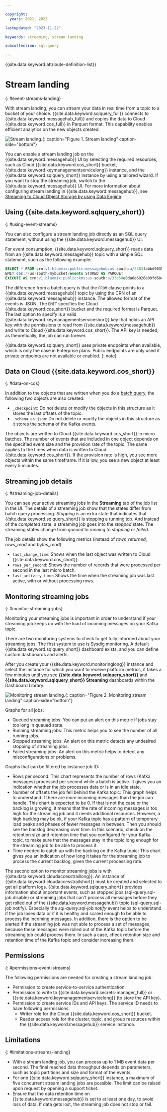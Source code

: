 ```yaml
---

copyright:
  years: 2021, 2023

lastupdated: "2023-11-22"

keywords: streaming, stream landing

subcollection: sql-query

---
```


{{site.data.keyword.attribute-definition-list}}

# Stream landing
{: #event-streams-landing}

With stream landing, you can stream your data in real time from a topic to a bucket of your choice. {{site.data.keyword.sqlquery_full}} connects to {{site.data.keyword.messagehub_full}} and copies the data to Cloud {{site.data.keyword.cos_full}} in Parquet format. This capability enables efficient analytics on the new objects created.

![Stream landing.](images/streams_landing_DE.svg "Stream landing"){: caption="Figure 1. Stream landing" caption-side="bottom"}

You can enable a stream landing job on the {{site.data.keyword.messagehub}} UI by selecting the required resources, such as Cloud {{site.data.keyword.cos_short}} bucket, {{site.data.keyword.keymanagementservicelong}} instance, and the {{site.data.keyword.sqlquery_short}} instance by using a tailored wizard. If you want to stop the streaming job, switch to the {{site.data.keyword.messagehub}} UI. For more information about configuring stream landing in {{site.data.keyword.messagehub}}, see [Streaming to Cloud Object Storage by using Data Engine](/docs/EventStreams?topic=EventStreams-streaming_cos_sql).

## Using {{site.data.keyword.sqlquery_short}}
{: #using-event-streams}

You can also configure a stream landing job directly as an SQL query statement, without using the {{site.data.keyword.messagehub}} UI.

For event consumption, {{site.data.keyword.sqlquery_short}} reads data from an {{site.data.keyword.messagehub}} topic with a simple SQL statement, such as the following example:

```sql
SELECT * FROM crn:v1:bluemix:public:messagehub:us-south:a/2383fabbd90354d33c1abfdf3a9f35d5:4d03d962-bfa5-4dc6-8148-f2f411cb8987::/jsontopic STORED AS JSON 
EMIT cos://us-south/mybucket/events STORED AS PARQUET 
EXECUTE AS crn:v1:bluemix:public:kms:us-south:a/33e58e0da6e6926e09fd68480e66078e:5195f066-6340-4fa2-b189-6255db72c4f2:key:490c8133-5539-4601-9aa3-1d3a11cb9c44
```

The difference from a batch query is that the `FROM` clause points to a {{site.data.keyword.messagehub}} topic by using the CRN of an {{site.data.keyword.messagehub}} instance. The allowed format of the events is JSON. The `EMIT` specifies the Cloud {{site.data.keyword.cos_short}} bucket and the required format is Parquet. The last option to specify is a valid {{site.data.keyword.keymanagementserviceshort}} key that holds an API key with the permissions to read from {{site.data.keyword.messagehub}} and write to Cloud {{site.data.keyword.cos_short}}. The API key is needed, as theoretically, the job can run forever.

{{site.data.keyword.sqlquery_short}} uses private endpoints when available, which is only the case in Enterprise plans. Public endpoints are only used if private endpoints are not available or enabled.
{: note}

## Data on Cloud {{site.data.keyword.cos_short}}
{: #data-on-cos}

In addition to the objects that are written when you do a [batch query](https://cloud.ibm.com/docs/sql-query?topic=sql-query-overview#result=), the following two objects are also created:

- `_checkpoint`: Do not delete or modify the objects in this structure as it stores the last offsets of the topic.
- `_schema_as_json`: Do not delete or modify the objects in this structure as it stores the schema of the Kafka events.

The objects are written to Cloud {{site.data.keyword.cos_short}} in micro batches. The number of events that are included in one object depends on the specified event size and the provision rate of the topic. The same applies to the times when data is written to Cloud {{site.data.keyword.cos_short}}. If the provision rate is high, you see more objects within the same timeframe. If it is low, you see a new object at least every 5 minutes.

## Streaming job details
{: #streaming-job-details}

You can see your active streaming jobs in the **Streaming** tab of the job list in the UI. 
The details of a streaming job show that the states differ from batch query processing. *Stopping* is an extra state that indicates that {{site.data.keyword.sqlquery_short}} is stopping a running job. And instead of the *completed* state, a streaming job goes into the *stopped* state. The streaming states change from *queued* to *running* to *stopping* or *failed*.

The job details show the following metrics (instead of *rows_returned*, *rows_read* and *bytes_read*):

- `last_change_time`: Shows when the last object was written to Cloud {{site.data.keyword.cos_short}}.
- `rows_per_second`: Shows the number of records that were processed per second in the last micro batch.
- `last_activity_time`: Shows the time when the streaming job was last active, with or without processing rows.

## Monitoring streaming jobs
{: #monitor-streaming-jobs}

Monitoring your streaming jobs is important in order to understand if your streaming job keeps up with the load of incoming messages on your Kafka topic.

There are two monitoring systems to check to get fully informed about your streaming jobs. The first system to use is Sysdig monitoring. A default {{site.data.keyword.sqlquery_short}} dashboard exists, and you can define custom dashboards and alerts.

After you create your {{site.data.keyword.monitoringlong}} instance and select the instance for which you want to receive platform metrics, it takes a few minutes until you see **{{site.data.keyword.sqlquery_short}}** and **{{site.data.keyword.sqlquery_short}} Streaming** dashboards within the Dashboard Library. 

![Monitoring stream landing.](images/monitoring_stream_landing.svg "Monitoring stream landing"){: caption="Figure 2. Monitoring stream landing" caption-side="bottom"}

Graphs for all jobs:

- Queued streaming jobs: You can put an alert on this metric if jobs stay too long in queued state.
- Running streaming jobs: This metric helps you to see the number of all running jobs.
- Stopped streaming jobs: An alert on this metric detects any undesired stopping of streaming jobs.
- Failed streaming jobs: An alert on this metric helps to detect any misconfigurations or problems.

Graphs that can be filtered by instance job ID:

- Rows per second: This chart represents the number of rows (Kafka messages) processed per second while a batch is active. It gives you an indication whether the job processes data or is in an idle state.
- Number of offsets the job fell behind the Kafka topic: This graph helps to understand if there are more incoming messages than the job can handle. This chart is expected to be 0. If that is not the case or the backlog is growing, it means that the rate of incoming messages is too high for the streaming job and it needs additional resources. However, a high backlog may be ok, if your Kafka topic has a pattern of temporary load peaks and phases of fewer messages in between. Then you should see the backlog decreasing over time. In this scenario, check on the retention size and retention time that you configured for your Kafka topic, to make sure that the messages stay in the topic long enough for the streaming job to be able to process it.
- Time needed to catch up with the backlog on the Kafka topic: This chart gives you an indication of how long it takes for the streaming job to process the current backlog, given the current processing rate.

The second option to monitor streaming jobs is with {{site.data.keyword.cloudaccesstraillong}}. An instance of {{site.data.keyword.cloudaccesstrailshort}} must be created and selected to get all platform logs. {{site.data.keyword.sqlquery_short}} provides information about important events, such as stopped jobs (sql-query.sql-job.disable) or streaming jobs that can't process all messages before they get rolled out of the {{site.data.keyword.messagehub}} topic (sql-query.sql-job.notify). Especially the *sql-query.sql-job.notify* event helps to understand if the job loses data or if it is healthy and scaled enough to be able to process the incoming messages. In addition, there is the option to be alerted if the streaming job was not able to process a set of messages, because these messages were rolled out of the Kafka topic before the streaming job could process them. In such a case, check retention size and retention time of the Kafka topic and consider increasing them.

## Permissions
{: #permissions-event-streams}

The following permissions are needed for creating a stream landing job:

- Permission to create service-to-service authentication.
- Permission to write to {{site.data.keyword.secrets-manager_full}} or {{site.data.keyword.keymanagementservicelong}} (to store the API key).
- Permission to create service IDs and API keys. The service ID needs to have following permissions:
    - Writer role for the Cloud {{site.data.keyword.cos_short}} bucket.
    - Reader access role for the cluster, topic, and group resources within the {{site.data.keyword.messagehub}} service instance.

## Limitations
{: #limitations-streams-landing}

- With a stream landing job, you can process up to 1 MB event data per second. The final reached data throughput depends on parameters, such as topic partitions and size and format of the events.
- For one {{site.data.keyword.sqlquery_short}} instance, a maximum of five concurrent stream landing jobs are possible. The limit can be raised upon request by opening a support ticket.
- Ensure that the data retention time on {{site.data.keyword.messagehub}} is set to at least one day, to avoid loss of data. If data gets lost, the streaming job does not stop or fail.
